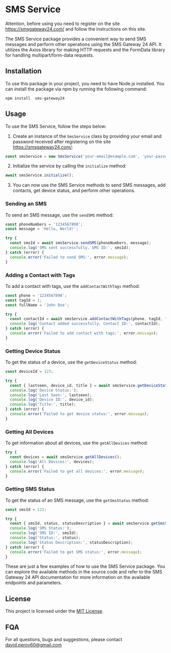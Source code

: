 # SMS Service
Attention, before using you need to register on the site https://smsgateway24.com/ and follow the instructions on this site.

The SMS Service package provides a convenient way to send SMS messages and perform other operations using the SMS Gateway 24 API. It utilizes the Axios library for making HTTP requests and the FormData library for handling multipart/form-data requests.

## Installation

To use this package in your project, you need to have Node.js installed. You can install the package via npm by running the following command:

```shell
npm install  sms-gateway24
```

## Usage

To use the SMS Service, follow the steps below:

1. Create an instance of the `SmsService` class by providing your email and password received after registering on the site https://smsgateway24.com/:

```javascript
const smsService = new SmsService('your-email@example.com', 'your-password');
```

2. Initialize the service by calling the `initialize` method:

```javascript
await smsService.initialize();
```

3. You can now use the SMS Service methods to send SMS messages, add contacts, get device status, and perform other operations.

### Sending an SMS

To send an SMS message, use the `sendSMS` method:

```javascript
const phoneNumbers = '1234567890';
const message = 'Hello, World!';

try {
  const smsId = await smsService.sendSMS(phoneNumbers, message);
  console.log('SMS sent successfully. SMS ID:', smsId);
} catch (error) {
  console.error('Failed to send SMS:', error.message);
}
```

### Adding a Contact with Tags

To add a contact with tags, use the `addContactWithTags` method:

```javascript
const phone = '1234567890';
const tagId = 1;
const fullName = 'John Doe';

try {
  const contactId = await smsService.addContactWithTags(phone, tagId, fullName);
  console.log('Contact added successfully. Contact ID:', contactId);
} catch (error) {
  console.error('Failed to add contact with tags:', error.message);
}
```

### Getting Device Status

To get the status of a device, use the `getDeviceStatus` method:

```javascript
const deviceId = 123;

try {
  const { lastseen, device_id, title } = await smsService.getDeviceStatus(deviceId);
  console.log('Device Status:');
  console.log('Last Seen:', lastseen);
  console.log('Device ID:', device_id);
  console.log('Title:', title);
} catch (error) {
  console.error('Failed to get device status:', error.message);
}
```

### Getting All Devices

To get information about all devices, use the `getAllDevices` method:

```javascript
try {
  const devices = await smsService.getAllDevices();
  console.log('All Devices:', devices);
} catch (error) {
  console.error('Failed to get all devices:', error.message);
}
```

### Getting SMS Status

To get the status of an SMS message, use the `getSmsStatus` method:

```javascript
const smsId = 123;

try {
  const { smsId, status, statusDescription } = await smsService.getSmsStatus(smsId);
  console.log('SMS Status:');
  console.log('SMS ID:', smsId);
  console.log('Status:', status);
  console.log('Status Description:', statusDescription);
} catch (error) {
  console.error('Failed to get SMS status:', error.message);
}
```

These are just a few examples of how to use the SMS Service package. You can explore the available methods in the source code and refer to the SMS Gateway 24 API documentation for more information on the available endpoints and parameters.

## License



This project is licensed under the [MIT License](LICENSE).

## FQA

For all questions, bugs and suggestions, please contact david.perov60@gmail.com